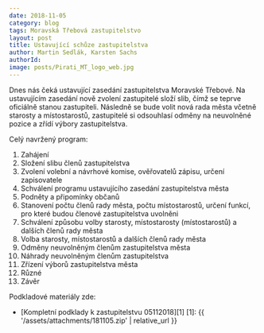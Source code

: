 ```yaml
---
date: 2018-11-05
category: blog
tags: Moravská Třebová zastupitelstvo
layout: post
title: Ustavující schůze zastupitelstva
author: Martin Sedlák, Karsten Sachs
authorId: 
image: posts/Pirati_MT_logo_web.jpg
---
```

Dnes nás čeká ustavující zasedání zastupitelstva Moravské Třebové. Na ustavujícím zasedání nově zvolení zastupitelé složí slib, čímž se teprve oficiálně stanou zastupiteli. Následně se bude volit nová rada města včetně starosty a místostarostů, zastupitelé si odsouhlasí odměny na neuvolněné pozice a zřídí výbory zastupitelstva. 

Celý navržený program:
1.	Zahájení
2.	Složení slibu členů zastupitelstva
3.	Zvolení volební a návrhové komise, ověřovatelů zápisu, určení zapisovatele
4.	Schválení programu ustavujícího zasedání zastupitelstva města
5.	Podněty a připomínky občanů
6.	Stanovení počtu členů rady města, počtu místostarostů, určení funkcí, pro které budou členové zastupitelstva uvolněni
7.	Schválení způsobu volby starosty, místostarosty (místostarostů) a dalších členů rady města
8.	Volba starosty, místostarostů a dalších členů rady města
9.	Odměny neuvolněným členům zastupitelstva města
10.  Náhrady neuvolněným členům zastupitelstva
11.	Zřízení výborů zastupitelstva města
12.	Různé 
13.	Závěr

Podkladové materiály zde:
* [Kompletní podklady k zastupitelstvu 05112018][1] 
[1]: {{ '/assets/attachments/181105.zip' | relative_url }}
